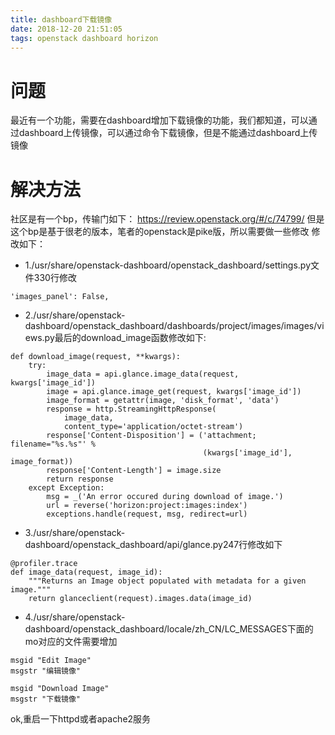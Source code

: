 ```yaml
---
title: dashboard下载镜像
date: 2018-12-20 21:51:05
tags: openstack dashboard horizon
---
```


# 问题
最近有一个功能，需要在dashboard增加下载镜像的功能，我们都知道，可以通过dashboard上传镜像，可以通过命令下载镜像，但是不能通过dashboard上传镜像

# 解决方法
社区是有一个bp，传输门如下：
https://review.openstack.org/#/c/74799/
但是这个bp是基于很老的版本，笔者的openstack是pike版，所以需要做一些修改
修改如下：
- 1./usr/share/openstack-dashboard/openstack_dashboard/settings.py文件330行修改
```
'images_panel': False,
```
- 2./usr/share/openstack-dashboard/openstack_dashboard/dashboards/project/images/images/views.py最后的download_image函数修改如下:
```
def download_image(request, **kwargs):
    try:
        image_data = api.glance.image_data(request, kwargs['image_id'])
        image = api.glance.image_get(request, kwargs['image_id'])
        image_format = getattr(image, 'disk_format', 'data')
        response = http.StreamingHttpResponse(
            image_data,
            content_type='application/octet-stream')
        response['Content-Disposition'] = ('attachment; filename="%s.%s"' %
                                           (kwargs['image_id'], image_format))
        response['Content-Length'] = image.size
        return response
    except Exception:
        msg = _('An error occured during download of image.')
        url = reverse('horizon:project:images:index')
        exceptions.handle(request, msg, redirect=url)
```
- 3./usr/share/openstack-dashboard/openstack_dashboard/api/glance.py247行修改如下
```
@profiler.trace
def image_data(request, image_id):
    """Returns an Image object populated with metadata for a given image."""
    return glanceclient(request).images.data(image_id)
```
- 4./usr/share/openstack-dashboard/openstack_dashboard/locale/zh_CN/LC_MESSAGES下面的mo对应的文件需要增加
```
msgid "Edit Image"
msgstr "编辑镜像"

msgid "Download Image"
msgstr "下载镜像"
```
ok,重启一下httpd或者apache2服务
